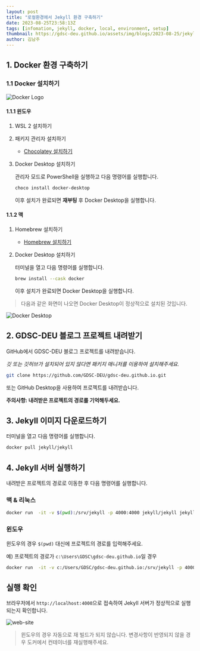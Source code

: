 ```yaml
---
layout: post
title: "로컬환경에서 Jekyll 환경 구축하기"
date: 2023-08-25T23:58:13Z
tags: [infomation, jekyll, docker, local, environment, setup]
thumbnail: https://gdsc-deu.github.io/assets/img/blogs/2023-08-25/jekyll.png
author: 김남주
---
```


## 1. Docker 환경 구축하기

### 1.1 Docker 설치하기

![Docker Logo](/assets/img/blogs/2023-08-25/docker-logo.svg)

#### 1.1.1 윈도우

1. WSL 2 설치하기
2. 패키지 관리자 설치하기

   - [Chocolatey 설치하기](https://chocolatey.org/install)

3. Docker Desktop 설치하기

   관리자 모드로 PowerShell을 실행하고 다음 명령어를 실행합니다.

   ```powershell
   choco install docker-desktop
   ```

   이후 설치가 완료되면 **재부팅** 후 Docker Desktop을 실행합니다.

#### 1.1.2 맥

1. Homebrew 설치하기

   - [Homebrew 설치하기](https://brew.sh/)

2. Docker Desktop 설치하기

   터미널을 열고 다음 명령어를 실행합니다.

   ```zsh
   brew install --cask docker
   ```

   이후 설치가 완료되면 Docker Desktop을 실행합니다.

> 다음과 같은 화면이 나오면 Docker Desktop이 정상적으로 설치된 것입니다.

![Docker Desktop](/assets/img/blogs/2023-08-25/docker-image.png)

## 2. GDSC-DEU 블로그 프로젝트 내려받기

GitHub에서 GDSC-DEU 블로그 프로젝트를 내려받습니다.

_깃 또는 깃허브가 설치되어 있지 않다면 패키지 매니저를 이용하여 설치해주세요._

```bash
git clone https://github.com/GDSC-DEU/gdsc-deu.github.io.git
```

또는 GitHub Desktop을 사용하여 프로젝트를 내려받습니다.

**주의사항: 내려받은 프로젝트의 경로를 기억해두세요.**

## 3. Jekyll 이미지 다운로드하기

터미널을 열고 다음 명령어를 실행합니다.

```bash
docker pull jekyll/jekyll
```

## 4. Jekyll 서버 실행하기

내려받은 프로젝트의 경로로 이동한 후 다음 명령어를 실행합니다.

### 맥 & 리눅스

```bash
docker run  -it -v $(pwd):/srv/jekyll -p 4000:4000 jekyll/jekyll jekyll serve
```

### 윈도우

윈도우의 경우 `$(pwd)` 대신에 프로젝트의 경로를 입력해주세요.

예) 프로젝트의 경로가 `c:\Users\GDSC\gdsc-deu.github.io`일 경우

```bash
docker run  -it -v c:/Users/GDSC/gdsc-deu.github.io:/srv/jekyll -p 4000:4000 jekyll/jekyll jekyll serve
```

## 실행 확인

브라우저에서 `http://localhost:4000`으로 접속하여 Jekyll 서버가 정상적으로 실행되는지 확인합니다.

![web-site](/assets/img/blogs/2023-08-25/web-site.png)

> 윈도우의 경우 자동으로 재 빌드가 되지 않습니다. 변경사항이 반영되지 않을 경우 도커에서 컨테이너를 재실행해주세요.
